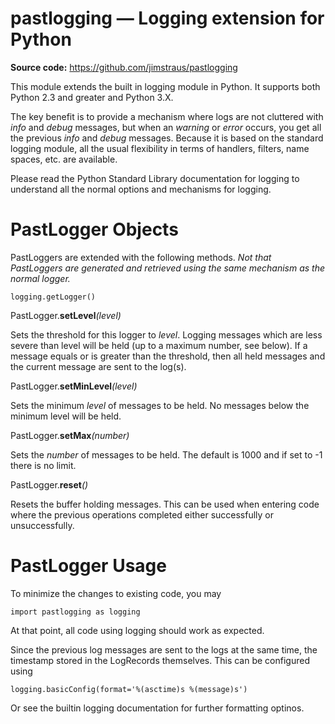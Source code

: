 # pastlogging — Logging extension for Python

**Source code:** https://github.com/jimstraus/pastlogging

This module extends the built in logging module in Python.  It supports both Python 2.3 and greater and Python 3.X.

The key benefit is to provide a mechanism where logs are not cluttered with _info_ and _debug_ messages, but when an _warning_ or _error_ occurs, you get all the previous _info_ and _debug_ messages.  Because it is based on the standard logging module, all the usual flexibility in terms of handlers, filters, name spaces, etc. are available.

Please read the Python Standard Library documentation for logging to understand all the normal options and mechanisms for logging.

# PastLogger Objects
PastLoggers are extended with the following methods.  _Not that PastLoggers are generated and retrieved using the same mechanism as the normal logger._

```
logging.getLogger()
```

PastLogger.**setLevel**_(level)_

Sets the threshold for this logger to _level_. Logging messages which are less severe than level will be held (up to a maximum number, see below).  If a message equals or is greater than the threshold, then all held messages and the current message are sent to the log(s).

PastLogger.**setMinLevel**_(level)_

Sets the minimum _level_ of messages to be held.  No messages below the minimum level will be held.

PastLogger.**setMax**_(number)_

Sets the _number_ of messages to be held.  The default is 1000 and if set to -1 there is no limit.

PastLogger.**reset**_()_

Resets the buffer holding messages.  This can be used when entering code where the previous operations completed either successfully or unsuccessfully.

# PastLogger Usage

To minimize the changes to existing code, you may

```
import pastlogging as logging
```

At that point, all code using logging should work as expected.

Since the previous log messages are sent to the logs at the same time, the timestamp stored in the LogRecords themselves.  This can be configured using

```
logging.basicConfig(format='%(asctime)s %(message)s')
```

Or see the builtin logging documentation for further formatting optinos.
